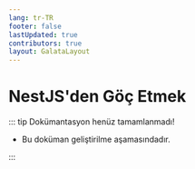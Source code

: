 ```yaml
---
lang: tr-TR
footer: false
lastUpdated: true
contributors: true
layout: GalataLayout
---
```


# NestJS'den Göç Etmek

::: tip Dokümantasyon henüz tamamlanmadı!

- Bu doküman geliştirilme aşamasındadır.

:::